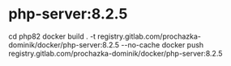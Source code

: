 # php-server:8.2.5
cd php82
docker build . -t registry.gitlab.com/prochazka-dominik/docker/php-server:8.2.5 --no-cache
docker push registry.gitlab.com/prochazka-dominik/docker/php-server:8.2.5
